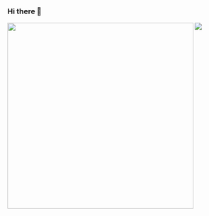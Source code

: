 ### Hi there 👋

<!--
**coutooo/coutooo** is a ✨ _special_ ✨ repository because its `README.md` (this file) appears on your GitHub profile.

Here are some ideas to get you started:

- 🔭 I’m currently working on ...
- 🌱 I’m currently learning ...
- 👯 I’m looking to collaborate on ...
- 🤔 I’m looking for help with ...
- 💬 Ask me about ...
- 📫 How to reach me: ...
- 😄 Pronouns: ...
- ⚡ Fun fact: ...
-->


<div>
  <img align="left" src="https://github-readme-stats.vercel.app/api?username=coutooo&theme=gotham&show_icons=true" width="420"/>
  <img src="https://github-readme-stats.vercel.app/api/top-langs/?username=coutooo&hide=vhdl&theme=gotham&langs_count=6&layout=compact"/>
</div>
